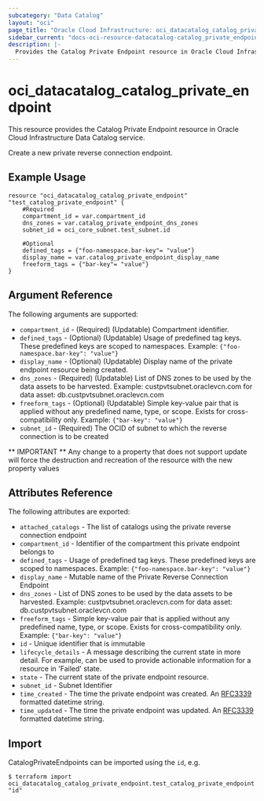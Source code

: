 ```yaml
---
subcategory: "Data Catalog"
layout: "oci"
page_title: "Oracle Cloud Infrastructure: oci_datacatalog_catalog_private_endpoint"
sidebar_current: "docs-oci-resource-datacatalog-catalog_private_endpoint"
description: |-
  Provides the Catalog Private Endpoint resource in Oracle Cloud Infrastructure Data Catalog service
---
```


# oci_datacatalog_catalog_private_endpoint
This resource provides the Catalog Private Endpoint resource in Oracle Cloud Infrastructure Data Catalog service.

Create a new private reverse connection endpoint.

## Example Usage

```hcl
resource "oci_datacatalog_catalog_private_endpoint" "test_catalog_private_endpoint" {
	#Required
	compartment_id = var.compartment_id
	dns_zones = var.catalog_private_endpoint_dns_zones
	subnet_id = oci_core_subnet.test_subnet.id

	#Optional
	defined_tags = {"foo-namespace.bar-key"= "value"}
	display_name = var.catalog_private_endpoint_display_name
	freeform_tags = {"bar-key"= "value"}
}
```

## Argument Reference

The following arguments are supported:

* `compartment_id` - (Required) (Updatable) Compartment identifier.
* `defined_tags` - (Optional) (Updatable) Usage of predefined tag keys. These predefined keys are scoped to namespaces. Example: `{"foo-namespace.bar-key": "value"}` 
* `display_name` - (Optional) (Updatable) Display name of the private endpoint resource being created.
* `dns_zones` - (Required) (Updatable) List of DNS zones to be used by the data assets to be harvested. Example: custpvtsubnet.oraclevcn.com for data asset: db.custpvtsubnet.oraclevcn.com 
* `freeform_tags` - (Optional) (Updatable) Simple key-value pair that is applied without any predefined name, type, or scope. Exists for cross-compatibility only. Example: `{"bar-key": "value"}` 
* `subnet_id` - (Required) The OCID of subnet to which the reverse connection is to be created 


** IMPORTANT **
Any change to a property that does not support update will force the destruction and recreation of the resource with the new property values

## Attributes Reference

The following attributes are exported:

* `attached_catalogs` - The list of catalogs using the private reverse connection endpoint
* `compartment_id` - Identifier of the compartment this private endpoint belongs to
* `defined_tags` - Usage of predefined tag keys. These predefined keys are scoped to namespaces. Example: `{"foo-namespace.bar-key": "value"}` 
* `display_name` - Mutable name of the Private Reverse Connection Endpoint
* `dns_zones` - List of DNS zones to be used by the data assets to be harvested. Example: custpvtsubnet.oraclevcn.com for data asset: db.custpvtsubnet.oraclevcn.com 
* `freeform_tags` - Simple key-value pair that is applied without any predefined name, type, or scope. Exists for cross-compatibility only. Example: `{"bar-key": "value"}` 
* `id` - Unique identifier that is immutable
* `lifecycle_details` - A message describing the current state in more detail. For example, can be used to provide actionable information for a resource in 'Failed' state.
* `state` - The current state of the private endpoint resource.
* `subnet_id` - Subnet Identifier
* `time_created` - The time the private endpoint was created. An [RFC3339](https://tools.ietf.org/html/rfc3339) formatted datetime string.
* `time_updated` - The time the private endpoint was updated. An [RFC3339](https://tools.ietf.org/html/rfc3339) formatted datetime string.

## Import

CatalogPrivateEndpoints can be imported using the `id`, e.g.

```
$ terraform import oci_datacatalog_catalog_private_endpoint.test_catalog_private_endpoint "id"
```

